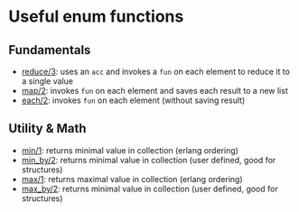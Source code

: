 # Useful enum functions

## Fundamentals

- [reduce/3](https://hexdocs.pm/elixir/Enum.html#reduce/3): uses an `acc` and invokes a `fun` on each element to reduce it to a single value
- [map/2](https://hexdocs.pm/elixir/Enum.html#map/2): invokes `fun` on each element and saves each result to a new list
- [each/2](https://hexdocs.pm/elixir/Enum.html#each/2): invokes `fun` on each element (without saving result)

## Utility & Math

- [min/1](https://hexdocs.pm/elixir/Enum.html#min/2): returns minimal value in collection (erlang ordering)
- [min_by/2](https://hexdocs.pm/elixir/Enum.html#min_by/3): returns minimal value in collection (user defined, good for structures)
- [max/1](https://hexdocs.pm/elixir/Enum.html#max/2): returns maximal value in collection (erlang ordering)
- [max_by/2](https://hexdocs.pm/elixir/Enum.html#max_by/3): returns minimal value in collection (user defined, good for structures)
